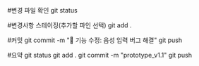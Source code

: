 #변경 파일 확인
git status

#변경사항 스테이징(추가할 파인 선택)
git add .

#커밋
git commit -m "🔧 기능 수정: 음성 입력 버그 해결"
git push

#요약
git status
git add .
git commit -m "prototype_v1.1"
git push